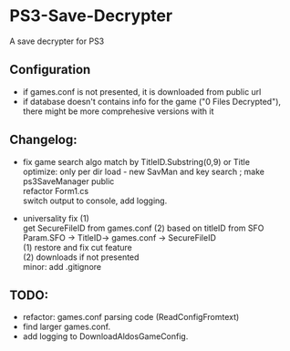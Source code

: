 # PS3-Save-Decrypter
A save decrypter for PS3

## Configuration

- if games.conf is not presented, it is downloaded from public url
- if database doesn't contains info for the game ("0 Files Decrypted"), there might be more comprehesive versions with it

## Changelog:

- fix game search algo
match by TitleID.Substring(0,9) or Title  
optimize: only per dir load - new SavMan and key search ; make ps3SaveManager public   
refactor Form1.cs  
switch output to console, add logging.  

- universality fix (1)  
get SecureFileID from games.conf (2) based on titleID from SFO   
Param.SFO -> TitleID-> games.conf -> SecureFileID  
(1) restore and fix cut feature  
(2) downloads if not presented  
minor: add .gitignore

## TODO:
- refactor: games.conf parsing code (ReadConfigFromtext)
- find larger games.conf.  
- add logging to DownloadAldosGameConfig.  